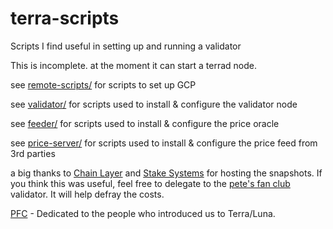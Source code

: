 # terra-scripts
Scripts I find useful in setting up and running a validator

This is incomplete. at the moment it can start a terrad node. 

see [remote-scripts/](./remote-scripts) for scripts to set up GCP

see [validator/](./validator) for scripts used to install & configure the validator node

see [feeder/](./feeder) for scripts used to install & configure the price oracle

see [price-server/](./price-server) for scripts used to install & configure the price feed from 3rd parties

a big thanks to [Chain Layer](https://terra.quicksync.io/) and [Stake Systems](https://www.notion.so/Stake-Systems-Fast-Sync-Service-5cb0dffb78174d3494b93f87d242939d) for hosting the snapshots.
If you think this was useful, feel free to delegate to the [pete's fan club](https://station.terra.money/validator/terravaloper12g4nkvsjjnl0t7fvq3hdcw7y8dc9fq69nyeu9q) validator. It will help defray the costs.

[PFC](https://twitter.com/PFC-Validator) - Dedicated to the people who introduced us to Terra/Luna. 
